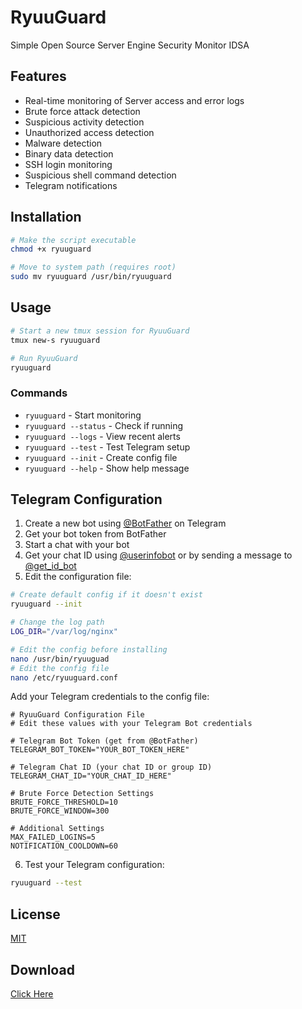 # RyuuGuard

Simple Open Source Server Engine Security Monitor IDSA

## Features

- Real-time monitoring of Server access and error logs
- Brute force attack detection
- Suspicious activity detection
- Unauthorized access detection
- Malware detection
- Binary data detection
- SSH login monitoring
- Suspicious shell command detection
- Telegram notifications

## Installation

```bash
# Make the script executable
chmod +x ryuuguard

# Move to system path (requires root)
sudo mv ryuuguard /usr/bin/ryuuguard
```

## Usage

```bash
# Start a new tmux session for RyuuGuard
tmux new-s ryuuguard

# Run RyuuGuard
ryuuguard
```

### Commands

- `ryuuguard` - Start monitoring
- `ryuuguard --status` - Check if running
- `ryuuguard --logs` - View recent alerts
- `ryuuguard --test` - Test Telegram setup
- `ryuuguard --init` - Create config file
- `ryuuguard --help` - Show help message

## Telegram Configuration

1. Create a new bot using [@BotFather](https://t.me/BotFather) on Telegram
2. Get your bot token from BotFather
3. Start a chat with your bot
4. Get your chat ID using [@userinfobot](https://t.me/userinfobot) or by sending a message to [@get_id_bot](https://t.me/get_id_bot)
5. Edit the configuration file:

```bash
# Create default config if it doesn't exist
ryuuguard --init
```

```bash
# Change the log path
LOG_DIR="/var/log/nginx"
```

```bash
# Edit the config before installing
nano /usr/bin/ryuuguad
# Edit the config file
nano /etc/ryuuguard.conf
```

Add your Telegram credentials to the config file:

```
# RyuuGuard Configuration File
# Edit these values with your Telegram Bot credentials

# Telegram Bot Token (get from @BotFather)
TELEGRAM_BOT_TOKEN="YOUR_BOT_TOKEN_HERE"

# Telegram Chat ID (your chat ID or group ID)
TELEGRAM_CHAT_ID="YOUR_CHAT_ID_HERE"

# Brute Force Detection Settings
BRUTE_FORCE_THRESHOLD=10
BRUTE_FORCE_WINDOW=300

# Additional Settings
MAX_FAILED_LOGINS=5
NOTIFICATION_COOLDOWN=60
```

6. Test your Telegram configuration:

```bash
ryuuguard --test
```

## License

[MIT](LICENSE)

## Download
<a href="https://github.com/frostyxsec/RyuuGuard/releases/tag/release">Click Here</a>
